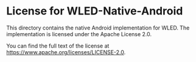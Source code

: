 # License for WLED-Native-Android

This directory contains the native Android implementation for WLED. The implementation is licensed under the Apache License 2.0.

You can find the full text of the license at https://www.apache.org/licenses/LICENSE-2.0.
